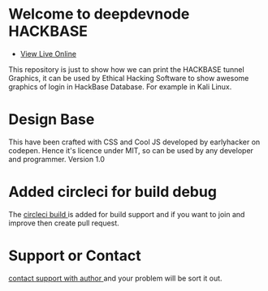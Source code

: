 # Welcome to deepdevnode HACKBASE

 * [ View Live Online ](https://deepdevnode.github.io/)

This repository is just to show how we can print the HACKBASE tunnel Graphics, it can be used by Ethical Hacking Software
to show awesome graphics of login in HackBase Database. For example in Kali Linux.

# Design Base
This have been crafted with CSS and Cool JS developed by earlyhacker on codepen. Hence it's licence under MIT, so can be used by any developer and programmer.
Version 1.0

# Added circleci for build debug

The [ circleci build ](https://circleci.com/) is added for build support and if you want to join and improve then create pull request.

# Support or Contact
 [contact support with author ](http://programwithcode.com/contact) and your problem will be sort it out.
